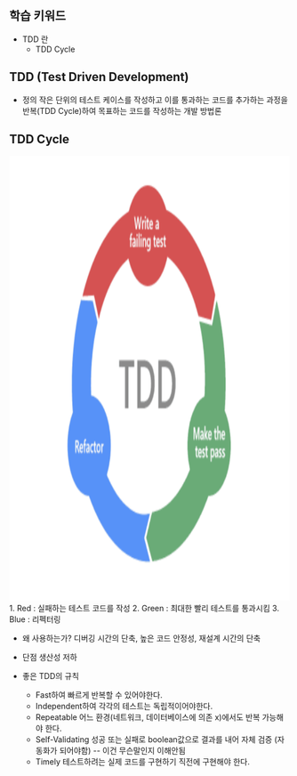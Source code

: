 ## 학습 키워드
- TDD 란
    - TDD Cycle

## TDD (Test Driven Development)
* 정의
작은 단위의 테스트 케이스를 작성하고 이를 통과하는 코드를 추가하는 과정을 반복(TDD Cycle)하여 목표하는 코드를 작성하는 개발 방법론

## TDD Cycle
<img src="image-2.png" width="2000" height="800">
1. Red : 실패하는 테스트 코드를 작성
2. Green : 최대한 빨리 테스트를 통과시킴
3. Blue : 리펙터링

* 왜 사용하는가?
디버깅 시간의 단축, 높은 코드 안정성, 재설계 시간의 단축

* 단점
생산성 저하

* 좋은 TDD의 규칙
    * Fast하여 빠르게 반복할 수 있어야한다.
    * Independent하여 각각의 테스트는 독립적이어야한다.
    * Repeatable 어느 환경(네트워크, 데이터베이스에 의존 x)에서도 반복 가능해야 한다.
    * Self-Validating 성공 또는 실패로 boolean값으로 결과를 내어 자체 검증 (자동화가 되어야함) -- 이건 무슨말인지 이해안됨
    * Timely 테스트하려는 실제 코드를 구현하기 직전에 구현해야 한다.